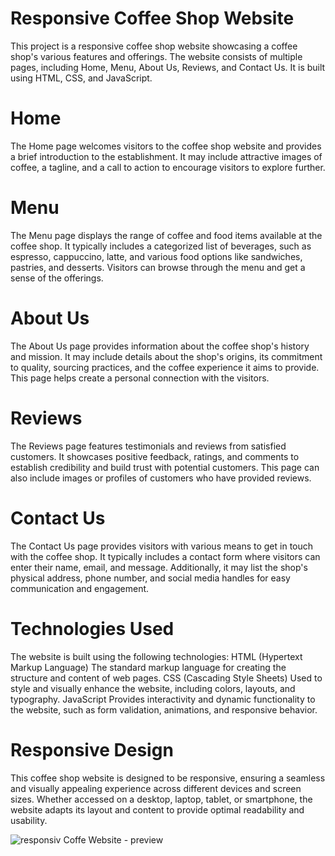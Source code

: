 # Responsive Coffee Shop Website
This project is a responsive coffee shop website showcasing a coffee shop's various features and offerings. The website consists of multiple pages, including Home, Menu, About Us, Reviews, and Contact Us. It is built using HTML, CSS, and JavaScript.


# Home
The Home page welcomes visitors to the coffee shop website and provides a brief introduction to the establishment. It may include attractive images of coffee, a tagline, and a call to action to encourage visitors to explore further.

# Menu
The Menu page displays the range of coffee and food items available at the coffee shop. It typically includes a categorized list of beverages, such as espresso, cappuccino, latte, and various food options like sandwiches, pastries, and desserts. Visitors can browse through the menu and get a sense of the offerings.

# About Us
The About Us page provides information about the coffee shop's history and mission. It may include details about the shop's origins, its commitment to quality, sourcing practices, and the coffee experience it aims to provide. This page helps create a personal connection with the visitors.

# Reviews
The Reviews page features testimonials and reviews from satisfied customers. It showcases positive feedback, ratings, and comments to establish credibility and build trust with potential customers. This page can also include images or profiles of customers who have provided reviews.

# Contact Us
The Contact Us page provides visitors with various means to get in touch with the coffee shop. It typically includes a contact form where visitors can enter their name, email, and message. Additionally, it may list the shop's physical address, phone number, and social media handles for easy communication and engagement.

# Technologies Used
The website is built using the following technologies:
HTML (Hypertext Markup Language) The standard markup language for creating the structure and content of web pages.
CSS (Cascading Style Sheets) Used to style and visually enhance the website, including colors, layouts, and typography.
JavaScript Provides interactivity and dynamic functionality to the website, such as form validation, animations, and responsive behavior.

# Responsive Design
This coffee shop website is designed to be responsive, ensuring a seamless and visually appealing experience across different devices and screen sizes. Whether accessed on a desktop, laptop, tablet, or smartphone, the website adapts its layout and content to provide optimal readability and usability.


![responsiv Coffe Website - preview](https://github.com/yehanshash/Coffee_Shop/assets/109692975/9618bc44-87ba-42d7-b544-ec48708f9693)

